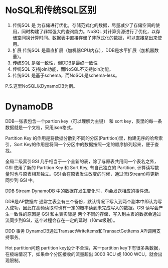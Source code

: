 # NoSQL和传统SQL区别
1. 传统SQL 是 为存储进行优化，存储范式化的数据，尽量减少了存储空间的使用，同时构建了非常强大的查询能力。NoSQL 对计算资源进行了优化，以存储空间换计算时间。数据表中直接存储了非范式化的数据，可以直接拿出来使用。
2. 扩展
传统SQL 是垂直扩展（加机器CPU内存），DDB是水平扩展（加机器数量）。
3. 传统SQL 是强一致性，但DDB是最终一致性
4. 传统SQL 支持join功能，而NoSQL不支持join功能。
5. 传统SQL 是基于schema，而NoSQL是schema-less。

P.S.这里NoSQL以DynamoDB为例。

# DynamoDB
DDB一张表包含一个partion key（可以理解为主键） 和 sort key，表里的每一条数据就是一个文档，采用json格式。

Partition Key 的作用是将数据分散到不同的分区(Partition)里，构建无序的哈希索引，Sort Key的作用是将同一个分区中的数据按照一定的顺序排列起来，便于查找。

全局二级索引GSI
几乎相当于一个全新的表，除了与原表共用同一个表名之外，GSI 使用了新的 Partition Key 和 Sort Key, 有自己独立的 Partition, 计算读写数量时也与原表相互独立。GSI 会在原表发生改变的时候，通过流(Stream)将更新同步到 GSI 中。

DDB Stream
DynamoDB 中的数据在发生变化时，均会发送相应的事件流。

DDB是AP数据库
通常主表会有三个备份，默认情况下写入到两个副本中即认为写入成功，因此在高频读取时也有一定的概率读到未完成写入的数据。GSI 读写会产生一致性的原因是 GSI 和主表实际是 两个不同的存储，写入到主表的数据会通过流同步到GSI，这个过程会存在一定的延时（10ms级别）。

DDD 事务
DynamoDB通过TransactWriteItems和TransactGetItems API调用支持事务。

Hot partition问题
partition key设计不合理，某一partition key下有很多条数据，在极端情况下，如果单个分区接收的流量超出 3000 RCU 或 1000 WCU，就会出现限制。